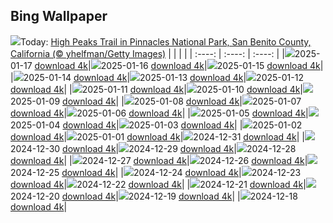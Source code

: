 ## Bing Wallpaper
![](./wallpaper/2025-01-17.jpg)Today: [High Peaks Trail in Pinnacles National Park, San Benito County, California (© yhelfman/Getty Images)](./wallpaper/2025-01-17.jpg)
|      |      |      |
| :----: | :----: | :----: |
|![](./wallpaper/2025-01-17_sm.jpg)2025-01-17 [download 4k](./wallpaper/2025-01-17.jpg)|![](./wallpaper/2025-01-16_sm.jpg)2025-01-16 [download 4k](./wallpaper/2025-01-16.jpg)|![](./wallpaper/2025-01-15_sm.jpg)2025-01-15 [download 4k](./wallpaper/2025-01-15.jpg)|
|![](./wallpaper/2025-01-14_sm.jpg)2025-01-14 [download 4k](./wallpaper/2025-01-14.jpg)|![](./wallpaper/2025-01-13_sm.jpg)2025-01-13 [download 4k](./wallpaper/2025-01-13.jpg)|![](./wallpaper/2025-01-12_sm.jpg)2025-01-12 [download 4k](./wallpaper/2025-01-12.jpg)|
|![](./wallpaper/2025-01-11_sm.jpg)2025-01-11 [download 4k](./wallpaper/2025-01-11.jpg)|![](./wallpaper/2025-01-10_sm.jpg)2025-01-10 [download 4k](./wallpaper/2025-01-10.jpg)|![](./wallpaper/2025-01-09_sm.jpg)2025-01-09 [download 4k](./wallpaper/2025-01-09.jpg)|
|![](./wallpaper/2025-01-08_sm.jpg)2025-01-08 [download 4k](./wallpaper/2025-01-08.jpg)|![](./wallpaper/2025-01-07_sm.jpg)2025-01-07 [download 4k](./wallpaper/2025-01-07.jpg)|![](./wallpaper/2025-01-06_sm.jpg)2025-01-06 [download 4k](./wallpaper/2025-01-06.jpg)|
|![](./wallpaper/2025-01-05_sm.jpg)2025-01-05 [download 4k](./wallpaper/2025-01-05.jpg)|![](./wallpaper/2025-01-04_sm.jpg)2025-01-04 [download 4k](./wallpaper/2025-01-04.jpg)|![](./wallpaper/2025-01-03_sm.jpg)2025-01-03 [download 4k](./wallpaper/2025-01-03.jpg)|
|![](./wallpaper/2025-01-02_sm.jpg)2025-01-02 [download 4k](./wallpaper/2025-01-02.jpg)|![](./wallpaper/2025-01-01_sm.jpg)2025-01-01 [download 4k](./wallpaper/2025-01-01.jpg)|![](./wallpaper/2024-12-31_sm.jpg)2024-12-31 [download 4k](./wallpaper/2024-12-31.jpg)|
|![](./wallpaper/2024-12-30_sm.jpg)2024-12-30 [download 4k](./wallpaper/2024-12-30.jpg)|![](./wallpaper/2024-12-29_sm.jpg)2024-12-29 [download 4k](./wallpaper/2024-12-29.jpg)|![](./wallpaper/2024-12-28_sm.jpg)2024-12-28 [download 4k](./wallpaper/2024-12-28.jpg)|
|![](./wallpaper/2024-12-27_sm.jpg)2024-12-27 [download 4k](./wallpaper/2024-12-27.jpg)|![](./wallpaper/2024-12-26_sm.jpg)2024-12-26 [download 4k](./wallpaper/2024-12-26.jpg)|![](./wallpaper/2024-12-25_sm.jpg)2024-12-25 [download 4k](./wallpaper/2024-12-25.jpg)|
|![](./wallpaper/2024-12-24_sm.jpg)2024-12-24 [download 4k](./wallpaper/2024-12-24.jpg)|![](./wallpaper/2024-12-23_sm.jpg)2024-12-23 [download 4k](./wallpaper/2024-12-23.jpg)|![](./wallpaper/2024-12-22_sm.jpg)2024-12-22 [download 4k](./wallpaper/2024-12-22.jpg)|
|![](./wallpaper/2024-12-21_sm.jpg)2024-12-21 [download 4k](./wallpaper/2024-12-21.jpg)|![](./wallpaper/2024-12-20_sm.jpg)2024-12-20 [download 4k](./wallpaper/2024-12-20.jpg)|![](./wallpaper/2024-12-19_sm.jpg)2024-12-19 [download 4k](./wallpaper/2024-12-19.jpg)|
|![](./wallpaper/2024-12-18_sm.jpg)2024-12-18 [download 4k](./wallpaper/2024-12-18.jpg)|